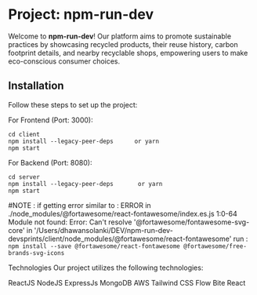 # Project: npm-run-dev

Welcome to **npm-run-dev**! Our platform aims to promote sustainable practices by showcasing recycled products, their reuse history, carbon footprint details, and nearby recyclable shops, empowering users to make eco-conscious consumer choices.

## Installation

Follow these steps to set up the project:



For Frontend (Port: 3000):
```
cd client
npm install --legacy-peer-deps      or yarn
npm start
```

For Backend (Port: 8080):
```
cd server
npm install --legacy-peer-deps       or yarn
npm start
```
#NOTE : 
if getting error similar to : 
ERROR in ./node_modules/@fortawesome/react-fontawesome/index.es.js 1:0-64
Module not found: Error: Can't resolve '@fortawesome/fontawesome-svg-core' in '/Users/dhawansolanki/DEV/npm-run-dev-devsprints/client/node_modules/@fortawesome/react-fontawesome'
run : 
```npm install --save @fortawesome/react-fontawesome @fortawesome/free-brands-svg-icons```


Technologies
Our project utilizes the following technologies:

ReactJS
NodeJS
ExpressJs
MongoDB
AWS
Tailwind CSS
Flow Bite React

